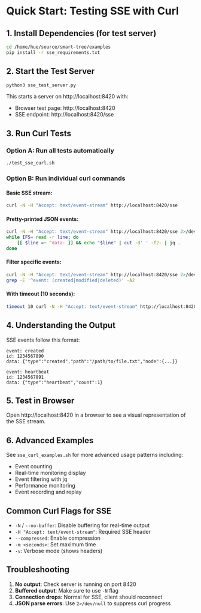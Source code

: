 # Quick Start: Testing SSE with Curl

## 1. Install Dependencies (for test server)

```bash
cd /home/hue/source/smart-tree/examples
pip install -r sse_requirements.txt
```

## 2. Start the Test Server

```bash
python3 sse_test_server.py
```

This starts a server on http://localhost:8420 with:
- Browser test page: http://localhost:8420
- SSE endpoint: http://localhost:8420/sse

## 3. Run Curl Tests

### Option A: Run all tests automatically
```bash
./test_sse_curl.sh
```

### Option B: Run individual curl commands

#### Basic SSE stream:
```bash
curl -N -H "Accept: text/event-stream" http://localhost:8420/sse
```

#### Pretty-printed JSON events:
```bash
curl -N -H "Accept: text/event-stream" http://localhost:8420/sse 2>/dev/null | \
while IFS= read -r line; do
    [[ $line =~ ^data: ]] && echo "$line" | cut -d' ' -f2- | jq .
done
```

#### Filter specific events:
```bash
curl -N -H "Accept: text/event-stream" http://localhost:8420/sse 2>/dev/null | \
grep -E '^event: (created|modified|deleted)' -A2
```

#### With timeout (10 seconds):
```bash
timeout 10 curl -N -H "Accept: text/event-stream" http://localhost:8420/sse
```

## 4. Understanding the Output

SSE events follow this format:
```
event: created
id: 1234567890
data: {"type":"created","path":"/path/to/file.txt","node":{...}}

event: heartbeat
id: 1234567891
data: {"type":"heartbeat","count":1}
```

## 5. Test in Browser

Open http://localhost:8420 in a browser to see a visual representation of the SSE stream.

## 6. Advanced Examples

See `sse_curl_examples.sh` for more advanced usage patterns including:
- Event counting
- Real-time monitoring display
- Event filtering with jq
- Performance monitoring
- Event recording and replay

## Common Curl Flags for SSE

- `-N` / `--no-buffer`: Disable buffering for real-time output
- `-H "Accept: text/event-stream"`: Required SSE header
- `--compressed`: Enable compression
- `-m <seconds>`: Set maximum time
- `-v`: Verbose mode (shows headers)

## Troubleshooting

1. **No output**: Check server is running on port 8420
2. **Buffered output**: Make sure to use `-N` flag
3. **Connection drops**: Normal for SSE, client should reconnect
4. **JSON parse errors**: Use `2>/dev/null` to suppress curl progress